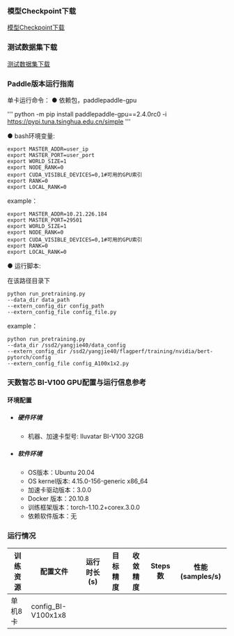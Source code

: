 
### 模型Checkpoint下载
[模型Checkpoint下载](../../benchmarks/bert/README.md#模型checkpoint下载)


### 测试数据集下载
[测试数据集下载](../../benchmarks/bert/README.md#测试数据集下载)


### Paddle版本运行指南

单卡运行命令：
● 依赖包，paddlepaddle-gpu

'''
python -m pip install paddlepaddle-gpu==2.4.0rc0 -i https://pypi.tuna.tsinghua.edu.cn/simple
'''

● bash环境变量:
```
export MASTER_ADDR=user_ip
export MASTER_PORT=user_port
export WORLD_SIZE=1
export NODE_RANK=0
export CUDA_VISIBLE_DEVICES=0,1#可用的GPU索引
export RANK=0
export LOCAL_RANK=0
```
example：
```
export MASTER_ADDR=10.21.226.184
export MASTER_PORT=29501
export WORLD_SIZE=1
export NODE_RANK=0
export CUDA_VISIBLE_DEVICES=0,1#可用的GPU索引
export RANK=0
export LOCAL_RANK=0
```

● 运行脚本:

在该路径目录下

```
python run_pretraining.py
--data_dir data_path
--extern_config_dir config_path
--extern_config_file config_file.py
```

example：
```
python run_pretraining.py
--data_dir /ssd2/yangjie40/data_config
--extern_config_dir /ssd2/yangjie40/flagperf/training/nvidia/bert-pytorch/config
--extern_config_file config_A100x1x2.py
```


### 天数智芯 BI-V100 GPU配置与运行信息参考
#### 环境配置
- ##### 硬件环境
    - 机器、加速卡型号: Iluvatar BI-V100 32GB

- ##### 软件环境
   - OS版本：Ubuntu 20.04
   - OS kernel版本:  4.15.0-156-generic x86_64    
   - 加速卡驱动版本：3.0.0
   - Docker 版本：20.10.8
   - 训练框架版本：torch-1.10.2+corex.3.0.0
   - 依赖软件版本：无


### 运行情况
| 训练资源 | 配置文件        | 运行时长(s) | 目标精度 | 收敛精度 | Steps数 | 性能(samples/s)|
| -------- | --------------- | ----------- | -------- | -------- | ------- | ---------------- |
| 单机8卡  | config_BI-V100x1x8 |     |     |    |     |            |

